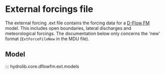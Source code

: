 # External forcings file
The external forcing .ext file contains the forcing data for a [D-Flow FM](../glossary.md#d-flow-fm) model.
This includes open boundaries, lateral discharges and meteorological forcings.
The documentation below only concerns the 'new' format (`ExtForceFileNew` in the MDU file).

## Model
::: hydrolib.core.dflowfm.ext.models